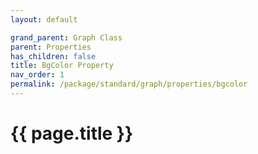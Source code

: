 ```yaml
---
layout: default

grand_parent: Graph Class
parent: Properties
has_children: false
title: BgColor Property
nav_order: 1
permalink: /package/standard/graph/properties/bgcolor
---
```

# {{ page.title }}

